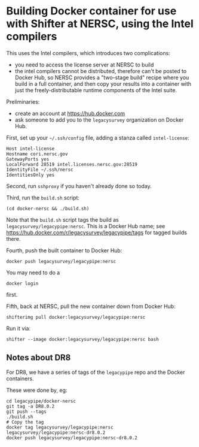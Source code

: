 # Building Docker container for use with Shifter at NERSC, using the Intel compilers

This uses the Intel compilers, which introduces two complications:
-   you need to access the license server at NERSC to build
-   the intel compilers cannot be distributed, therefore can't be posted to Docker Hub,
  so NERSC provides a "two-stage build" recipe where you build in a full container, and
  then copy your results into a container with just the freely-distributable runtime
  components of the Intel suite.

Preliminaries:

-   create an account at <https://hub.docker.com>
-   ask someone to add you to the `legacysurvey` organization on Docker Hub.


First, set up your `~/.ssh/config` file, adding a stanza called `intel-license`:

```
Host intel-license
Hostname cori.nersc.gov
GatewayPorts yes
LocalForward 28519 intel.licenses.nersc.gov:28519
IdentityFile ~/.ssh/nersc
IdentitiesOnly yes
```

Second, run `sshproxy` if you haven't already done so today.

Third, run the `build.sh` script:

```
(cd docker-nersc && ./build.sh)
```

Note that the `build.sh` script tags the build as
`legacysurvey/legacypipe:nersc`.  This is a Docker Hub name;
see <https://hub.docker.com/r/legacysurvey/legacypipe/tags> for
tagged builds there.

Fourth, push the built container to Docker Hub:

```
docker push legacysurvey/legacypipe:nersc
```

You may need to do a

```
docker login
```

first.

Fifth, back at NERSC, pull the new container down from Docker Hub:

```
shifterimg pull docker:legacysurvey/legacypipe:nersc
```

Run it via:
```
shifter --image docker:legacysurvey/legacypipe:nersc bash
```

## Notes about DR8

For DR8, we have a series of tags of the `legacypipe` repo and the Docker containers.

These were done by, eg:

```
cd legacypipe/docker-nersc
git tag -a DR8.0.2
git push --tags
./build.sh
# Copy the tag
docker tag legacysurvey/legacypipe:nersc legacysurvey/legacypipe:nersc-dr8.0.2
docker push legacysurvey/legacypipe:nersc-dr8.0.2
```
